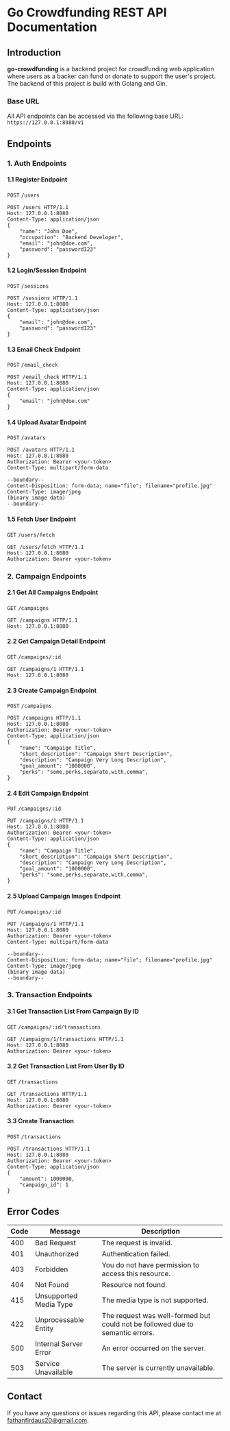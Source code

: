 
# Go Crowdfunding REST API Documentation
## Introduction
**go-crowdfunding** is a backend project for crowdfunding web application where users as a backer can fund or donate to support the user's project. The backend of this project is build with Golang and Gin.
### Base URL
All API endpoints can be accessed via the following base URL:
`https://127.0.0.1:8080/v1`
## Endpoints
### 1. Auth Endpoints
#### 1.1 Register Endpoint
`POST` `/users`
```http
POST /users HTTP/1.1
Host: 127.0.0.1:8080
Content-Type: application/json
{ 
	"name": "John Doe",
	"occupation": "Backend Developer", 
	"email": "john@doe.com",
	"password": "password123"
}
```
#### 1.2 Login/Session Endpoint
`POST` `/sessions`
```http
POST /sessions HTTP/1.1
Host: 127.0.0.1:8080
Content-Type: application/json
{
	"email": "john@doe.com",
	"password": "password123"
}
```
#### 1.3 Email Check Endpoint
`POST` `/email_check`
```http
POST /email_check HTTP/1.1
Host: 127.0.0.1:8080
Content-Type: application/json
{
	"email": "john@doe.com"
}
```
#### 1.4 Upload Avatar Endpoint
`POST` `/avatars`
```http
POST /avatars HTTP/1.1
Host: 127.0.0.1:8080
Authorization: Bearer <your-token>
Content-Type: multipart/form-data

--boundary--
Content-Disposition: form-data; name="file"; filename="profile.jpg"
Content-Type: image/jpeg
(binary image data)
--boundary--
```
#### 1.5 Fetch User Endpoint
`GET` `/users/fetch`
```http
GET /users/fetch HTTP/1.1
Host: 127.0.0.1:8080
Authorization: Bearer <your-token>
```

### 2. Campaign Endpoints
#### 2.1 Get All Campaigns Endpoint
`GET` `/campaigns`
```http
GET /campaigns HTTP/1.1
Host: 127.0.0.1:8080
```
#### 2.2 Get Campaign Detail Endpoint
`GET` `/campaigns/:id`
```http
GET /campaigns/1 HTTP/1.1
Host: 127.0.0.1:8080
```
#### 2.3 Create Campaign Endpoint
`POST` `/campaigns`
```http
POST /campaigns HTTP/1.1
Host: 127.0.0.1:8080
Authorization: Bearer <your-token>
Content-Type: application/json
{
	"name": "Campaign Title",
	"short_description": "Campaign Short Description",
	"description": "Campaign Very Long Description",
	"goal_amount": "1000000",
	"perks": "some,perks,separate,with,comma",
}
```
#### 2.4 Edit Campaign Endpoint
`PUT` `/campaigns/:id`
```http
PUT /campaigns/1 HTTP/1.1
Host: 127.0.0.1:8080
Authorization: Bearer <your-token>
Content-Type: application/json
{
	"name": "Campaign Title",
	"short_description": "Campaign Short Description",
	"description": "Campaign Very Long Description",
	"goal_amount": "1000000",
	"perks": "some,perks,separate,with,comma",
}
```
#### 2.5 Upload Campaign Images Endpoint
`PUT` `/campaigns/:id`
```http
PUT /campaigns/1 HTTP/1.1
Host: 127.0.0.1:8080
Authorization: Bearer <your-token>
Content-Type: multipart/form-data

--boundary--
Content-Disposition: form-data; name="file"; filename="profile.jpg"
Content-Type: image/jpeg
(binary image data)
--boundary--
```
### 3. Transaction Endpoints
#### 3.1 Get Transaction List From Campaign By ID
`GET` `/campaigns/:id/transactions`
```http
GET /campaigns/1/transactions HTTP/1.1
Host: 127.0.0.1:8080
Authorization: Bearer <your-token>
```
#### 3.2 Get Transaction List From User By ID
`GET` `/transactions`
```http
GET /transactions HTTP/1.1
Host: 127.0.0.1:8080
Authorization: Bearer <your-token>
```
#### 3.3 Create Transaction
`POST` `/transactions`
```http
POST /transactions HTTP/1.1
Host: 127.0.0.1:8080
Authorization: Bearer <your-token>
Content-Type: application/json
{
	"amount": 1000000,
	"campaign_id": 1
}
```

## Error Codes

| Code | Message                  | Description                             |
|------|--------------------------|-----------------------------------------|
| 400  | Bad Request              | The request is invalid.                 |
| 401  | Unauthorized             | Authentication failed.                  |
| 403  | Forbidden                | You do not have permission to access this resource. |
| 404  | Not Found                | Resource not found.                     |
| 415  | Unsupported Media Type   | The media type is not supported.        |
| 422  | Unprocessable Entity     | The request was well-formed but could not be followed due to semantic errors. |
| 500  | Internal Server Error    | An error occurred on the server.        |
| 503  | Service Unavailable      | The server is currently unavailable.    |

## Contact
If you have any questions or issues regarding this API, please contact me at fathanfirdaus20@gmail.com.